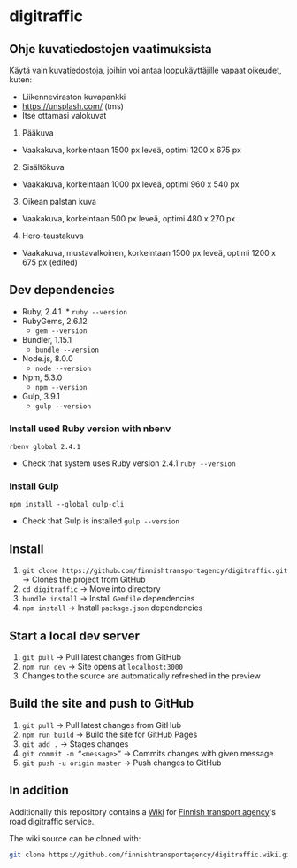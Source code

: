 # digitraffic

## Ohje kuvatiedostojen vaatimuksista

Käytä vain kuvatiedostoja, joihin voi antaa loppukäyttäjille vapaat oikeudet, kuten: 
* Liikenneviraston kuvapankki
* https://unsplash.com/ (tms) 
* Itse ottamasi valokuvat

1. Pääkuva 
  * Vaakakuva, korkeintaan 1500 px leveä, optimi 1200 x 675 px

2. Sisältökuva 
  * Vaakakuva, korkeintaan 1000 px leveä, optimi 960 x 540 px

3. Oikean palstan kuva 
  * Vaakakuva, korkeintaan 500 px leveä, optimi 480 x 270 px

4. Hero-taustakuva
  * Vaakakuva, mustavalkoinen, korkeintaan 1500 px leveä, optimi 1200 x 675 px (edited)


## Dev dependencies
* Ruby, 2.4.1
  * `ruby --version`
* RubyGems, 2.6.12
  * `gem --version`
* Bundler, 1.15.1
	* `bundle --version`
* Node.js, 8.0.0
  * `node --version`
* Npm, 5.3.0
    * `npm --version`
* Gulp, 3.9.1
    * `gulp --version`
    
### Install used Ruby version with nbenv
`rbenv global 2.4.1`

* Check that system uses Ruby version 2.4.1
`ruby --version`

### Install Gulp
`npm install --global gulp-cli`

* Check that Gulp is installed
`gulp --version`

## Install
1. `git clone https://github.com/finnishtransportagency/digitraffic.git` -> Clones the project from GitHub
2. `cd digitraffic` -> Move into directory
3. `bundle install` -> Install `Gemfile` dependencies
4. `npm install` -> Install `package.json` dependencies

## Start a local dev server
1. `git pull` -> Pull latest changes from GitHub
2. `npm run dev` -> Site opens at `localhost:3000`
3. Changes to the source are automatically refreshed in the preview

## Build the site and push to GitHub
1. `git pull` -> Pull latest changes from GitHub
2. `npm run build` -> Build the site for GitHub Pages
3. `git add .` -> Stages changes
4. `git commit -m “<message>”` -> Commits changes with given message
5. `git push -u origin master` -> Push changes to GitHub

## In addition

Additionally this repository contains a [Wiki](https://github.com/finnishtransportagency/digitraffic/wiki) for [Finnish transport agency](http://www.fta.fi)'s road digitraffic service. 

The wiki source can be cloned with:
 ````bash
 git clone https://github.com/finnishtransportagency/digitraffic.wiki.git
 ````

